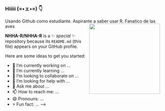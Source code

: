 ### Hiiiii (=•ェ•=) 👇

Usando Github como estudiante.
Aspirante a saber usar R.
Fanatico de las aves
<img align='right' src="https://media.giphy.com/media/M9gbBd9nbDrOTu1Mqx/giphy.gif" width="230">


**NHHA-R/NHHA-R** is a ✨ _special_ ✨ repository because its `README.md` (this file) appears on your GitHub profile.

Here are some ideas to get you started:

- 🔭 I’m currently working on ...
- 🌱 I’m currently learning ...
- 👯 I’m looking to collaborate on ...
- 🤔 I’m looking for help with ...
- 💬 Ask me about ...
- 📫 How to reach me: ...
- 😄 Pronouns: ...
- ⚡ Fun fact: ...
-->
